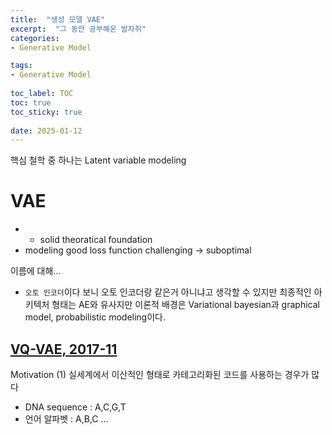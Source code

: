 ```yaml
---
title:  "생성 모델 VAE"
excerpt:  "그 동안 공부해온 발자취"
categories: 
- Generative Model

tags:
- Generative Model
 
toc_label: TOC
toc: true
toc_sticky: true
 
date: 2025-01-12
---
```



핵심 철학 중 하나는 Latent variable modeling



# VAE

- - solid theoratical foundation
- modeling good loss function challenging → suboptimal

이름에 대해...
- `오토 인코더`이다 보니 오토 인코더랑 같은거 아니냐고 생각할 수 있지만 최종적인 아키텍처 형태는 AE와 유사지만 이론적 배경은 Variational bayesian과 graphical model, probabilistic modeling이다.



## [VQ-VAE, 2017-11](https://arxiv.org/abs/1711.00937)

Motivation
(1) 실세계에서 이산적인 형태로 카테고리화된 코드를 사용하는 경우가 많다
- DNA sequence : A,C,G,T
- 언어 알파벳 : A,B,C …